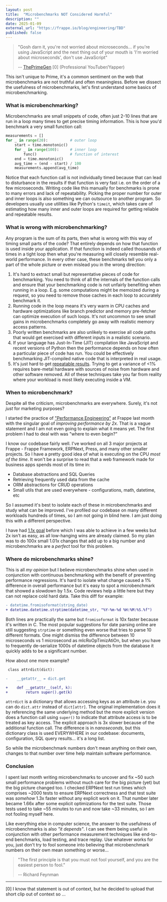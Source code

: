 ```yaml
---
layout: post
title:  "Microbenchmarks NOT Considered Harmful"
description: ""
date: 2025-01-09
external_url: "https://frappe.io/blog/engineering/TBD"
published: false
---
```



> "Gosh darn it, you're not worried about microseconds... if you're using JavaScript and the next thing out of your mouth is 'I'm worried about microseconds', don't use JavaScript"
>
> -- [ThePrimeGen](https://www.youtube.com/shorts/4OoqBk3nhyY) [0] (Professional YouTuber/Yapper)



This isn't unique to Prime, it's a common sentiment on the web that microbenchmarks are not truthful and often meaningless. Before we dissect the usefulness of microbenchmarks, let's first understand some basics of microbenchmarking.


### What is microbenchmarking?


Microbenchmarks are small snippets of code, often just 2-10 lines that are run in a loop many times to get precise timing information. This is how you'd benchmark a very small function call:

```python
measurements = []
for _ in range(20):          # outer loop
    start = time.monotonic()
    for _ in range(100):     # inner loop
        func()               # function of interest
    end = time.monotonic()
    avg_time = (end - start) / 100
    measurements.append(avg_time)
```

Notice that each function call is not individually timed because that can lead to disturbance in the results if that function is very fast i.e. on the order of a few microseconds. Writing code like this manually for benchmarks is prone to many errors and lack of repeatability. Picking the proper number for outer and inner loops is also something we can outsource to another program. So developers usually use utilities like Python's `timeit`, which takes care of estimating how many inner and outer loops are required for getting reliable and repeatable results.

### What is wrong with microbenchmarking?

Any program is the sum of its parts, then what is wrong with this way of timing small parts of the code?  That entirely depends on how that function is used inside your application. If that function is indeed called thousands of times in a tight loop then what you're measuring will closely resemble real-world performance. In every other case, these benchmarks tell you only a part of the whole picture or even mislead you in the wrong direction:

1. It's hard to extract small but representative pieces of code for benchmarking. You need to think of all the internals of the function calls and ensure that your benchmarking code is not unfairly benefiting when running in a loop. E.g. some computations might be memoized during a request, so you need to remove those caches in each loop to accurately benchmark it.
2. Running code in the loop means it's very warm in CPU caches and hardware optimizations like branch predictor and memory pre-fetcher can optimize execution of such loops. It's not uncommon to see small gains in microbenchmarks completely go away with realistic memory access patterns.
3. Poorly written benchmarks are also unlikely to exercise all code paths that would get exercised with different inputs in a realistic scenario.
4. If your language has Just-In-Time (JIT) compilation like JavaScript and recent versions of Python then the performance depends on how often a particular piece of code has run. You could be effectively benchmarking JIT-compiled native code that is interpreted in real usage.
5. It's just hard to get [repeatable results](https://ankush.dev/p/reliable-benchmarking). Trying to get a variance of <1% requires bare-metal hardware with sources of noise from hardware and other software removed. All of these techniques take you far from reality where your workload is most likely executing inside a VM.

### When to microbenchmark?

Despite all the criticism, microbenchmarks are everywhere. Surely, it's not *just* for marketing purposes?

I started the practice of ["Performance Engineering"](https://github.com/frappe/caffeine) at Frappe last month with the singular goal of *improving performance by 2x*. That is a vague statement and I am not even going to explain what it means yet. The first problem I had to deal with was "where to even begin?"

I know our codebase fairly well. I've worked on all 3 major projects at Frappe - Frappe Framework, ERPNext, Press, and many other smaller projects. So I have a pretty good idea of what is executing on the CPU *most of the time*. It won't be a surprise to read that a web framework made for business apps spends most of its time in:

- Database abstractions and SQL Queries
- Retrieving frequently used data from the cache
- ORM abstractions for CRUD operations
- Small utils that are used everywhere - configurations, math, datetime, etc

So I assumed it's best to isolate each of these in microbenchmarks and study what can be improved. I've profiled our codebase on many different workloads hundreds of times, so I am not going in blind here. I am just doing this with a different perspective.

I have had [1.1x goal](https://frappe.io/blog/engineering/reducing-memory-footprint-of-frappe-framework) before which I was able to achieve in a few weeks but 2x isn't as easy, as all low-hanging wins are already claimed. So my plan was to do 100x small 1.01x changes that add up to a big number and microbenchmarks are a *perfect* tool for this problem.

### Where do microbenchmarks shine?

This is all *my opinion* but I believe microbenchmarks shine when used in conjunction with continuous benchmarking with the benefit of preventing performance regressions. It's hard to isolate what change caused a 1% difference in overall performance but it's easy to spot a microbenchmark that showed a slowdown by 1.5x. Code reviews help a little here but they can not replace cold hard data. Take this diff for example:

```diff
- datetime.fromisoformat(string_date)
+ datetime.datetime.strptime(datetime_str, "%Y-%m-%d %H:%M:%S.%f")
```

Both lines are practically the same but `fromisoformat` is 10x faster because it's written in C. The most popular suggestions for date parsing online are still suggesting `strptime` or something even worse that tries to parse 10 different formats. One might dismiss the difference between 10 microseconds vs 1 microsecond as mIcRoOpTimizAtiOn, but when you have to frequently de-serialize 1000s of datetime objects from the database it quickly adds to be a significant number.

How about one more example?

```diff
 class attrdict(dict):

-    __getattr__ = dict.get

+    def __getattr__(self, k):
+        return super().get(k)
```

`attrdict` is a dictionary that allows accessing keys as an attribute i.e. you can do `dict.attr` instead of `dict[attr]`. The original implementation does it by referencing the same underlying method but the more explicit version does a function call using `super()` to indicate that attribute access is to be treated as key access. The explicit approach is 3x slower because of the additional function call. The difference is in *nanoseconds*, but this dictionary class is used EVERYWHERE in our codebase: documents, configuration, SQL query results... it's a long list.

So while the microbenchmark numbers don't mean anything on their own, changes to that number over time help maintain software performance.

### Conclusion

I spent last month writing microbenchmarks to uncover and fix ~50 such small performance problems without much care for the big picture (yet) but the big picture changed too. I checked ERPNext test run times which comprises ~2000 tests to ensure ERPNext correctness and that test suite was *somehow* 1.3x faster without any explicit work on it. That number later became 1.66x after some explicit optimizations for the test suite. Those tests used to take ~55 minutes to run and now take ~33 minutes, so I am not fooling myself here.

Like everything else in computer science, the answer to the usefulness of microbenchmarks is also *"it depends"*. I can see them being useful in conjunction with other performance measurement techniques like end-to-end benchmarks, load testing, and trace replay. Use whatever works for you, just don't try to fool someone into believing that microbenchmark numbers on their own mean something or worse...

> "The first principle is that you must not fool yourself, and you are the easiest person to fool."
>
> -- Richard Feynman


---


[0] I know that statement is out of context, but he decided to upload that short clip out of context so ...
